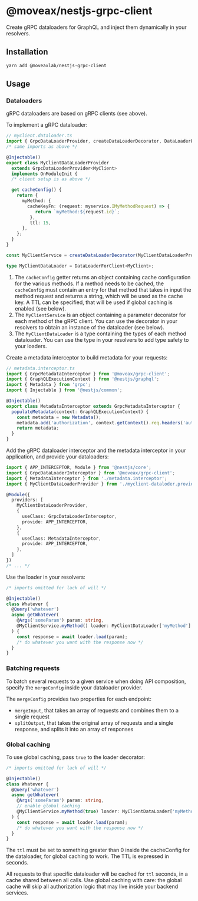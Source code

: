 # @moveax/nestjs-grpc-client

Create gRPC dataloaders for GraphQL and inject them dynamically in your resolvers.

## Installation

```bash
yarn add @moveaxlab/nestjs-grpc-client
```

## Usage

### Dataloaders

gRPC dataloaders are based on gRPC clients (see above).

To implement a gRPC dataloader:
```typescript
// myclient.dataloader.ts
import { GrpcDataLoaderProvider, createDataLoaderDecorator, DataLoaderForClient } from '@moveax/grpc-client';
/* same imports as above */

@Injectable()
export class MyClientDataLoaderProvider
  extends GrpcDataLoaderProvider<MyClient>
  implements OnModuleInit {
  /* client setup is as above */

  get cacheConfig() {
    return {
      myMethod: {
        cacheKeyFn: (request: myservice.IMyMethodRequest) => {
           return `myMethod:${request.id}`;
         },
         ttl: 15,
      },
    };
  }
}

const MyClientService = createDataLoaderDecorator(MyClientDataLoaderProvider.prototype);

type MyClientDataLoader = DataLoaderForClient<MyClient>;
```

1. The `cacheConfig` getter returns an object containing cache configuration for the various methods.
   If a method needs to be cached, the `cacheConfig` must contain an entry for that method that takes in input
   the method request and returns a string, which will be used as the cache key. A TTL can be specified,
   that will be used if global caching is enabled (see below).
2. The `MyClientService` is an object containing a parameter decorator for each method of the gRPC client.
   You can use the decorator in your resolvers to obtain an instance of the dataloader (see below).
3. The `MyClientDataLoader` is a type containing the types of each method dataloader.
   You can use the type in your resolvers to add type safety to your loaders.

Create a metadata interceptor to build metadata for your requests:

```typescript
// metadata.interceptor.ts
import { GrpcMetadataInterceptor } from '@moveax/grpc-client';
import { GraphQLExecutionContext } from '@nestjs/graphql';
import { Metadata } from 'grpc';
import { Injectable } from '@nestjs/common';

@Injectable()
export class MetadataInterceptor extends GrpcMetadataInterceptor {
  populateMetadata(context: GraphQLExecutionContext) {
    const metadata = new Metadata();
    metadata.add('authorization', context.getContext().req.headers('authorization'));
    return metadata;
  }
}
```

Add the gRPC dataloader interceptor and the metadata interceptor in your application, and provide your dataloaders:

```typescript
import { APP_INTERCEPTOR, Module } from '@nestjs/core';
import { GrpcDataLoaderInterceptor } from '@moveax/grpc-client';
import { MetadataInterceptor } from './metadata.interceptor';
import { MyClientDataLoaderProvider } from './myclient-dataloder.provider';

@Module({
  providers: [
    MyClientDataLoaderProvider,
    {
      useClass: GrpcDataLoaderInterceptor,
      provide: APP_INTERCEPTOR,
    },
    {
      useClass: MetadataInterceptor,
      provide: APP_INTERCEPTOR,
    },
  ]
})
/* ... */
```

Use the loader in your resolvers:

```typescript
/* imports omitted for lack of will */

@Injectable()
class Whatever {
  @Query('whatever')
  async getWhatever(
    @Args('someParam') param: string,
    @MyClientService.myMethod() loader: MyClientDataLoader['myMethod']
  ) {
    const response = await loader.load(param);
    /* do whatever you want with the response now */
  }
}
```

### Batching requests

To batch several requests to a given service when doing API composition,
specify the `mergeConfig` inside your dataloader provider.

The `mergeConfig` provides two properties for each endpoint:
- `mergeInput`, that takes an array of requests and combines them to a single request
- `splitOutput`, that takes the original array of requests and a single response,
  and splits it into an array of responses

### Global caching

To use global caching, pass `true` to the loader decorator:

```typescript
/* imports omitted for lack of will */

@Injectable()
class Whatever {
  @Query('whatever')
  async getWhatever(
    @Args('someParam') param: string,
    // enable global caching
    @MyClientService.myMethod(true) loader: MyClientDataLoader['myMethod']
  ) {
    const response = await loader.load(param);
    /* do whatever you want with the response now */
  }
}
```

The `ttl` must be set to something greater than 0 inside the cacheConfig
for the dataloader, for global caching to work.
The TTL is expressed in seconds.

All requests to that specific dataloader will be cached for `ttl` seconds,
in a cache shared between all calls.
Use global caching with care: the global cache will skip all authorization logic
that may live inside your backend services.
